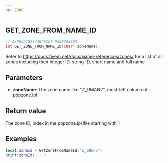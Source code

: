 ```yaml
---
ns: ZONE
---
```

## GET_ZONE_FROM_NAME_ID

```c
// 0x98CD1D2934B76CC1 0x8EC68304
int GET_ZONE_FROM_NAME_ID(char* zoneName);
```

Refer to https://docs.fivem.net/docs/game-references/zones/ for a list of all zones including their integer ID, string ID, short name and full name

## Parameters
* **zoneName**: The zone name like "Z_RMAN2", most-left column of popzone.ipl

## Return value
The zone ID, index in the popzone.ipl file starting with 1

## Examples

```lua
local zoneId = GetZoneFromNameId("Z_GOLF3")
print(zoneId) -- 3
```
